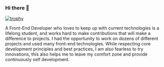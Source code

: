 ### Hi there 👋

[![trophy](https://github-profile-trophy.vercel.app/?username=oktayibis)](https://github.com/ryo-ma/github-profile-trophy)

A Front-End Developer who loves to keep up with current technologies is a lifelong student, and works hard to make contributions that will make a difference to projects. I had the opportunity to work on dozens of different projects and used many front-end technologies. While respecting core development principles and best practices, I am also fearless to try innovations, this also helps me to leave my comfort zone and provide continuously self development.
<!--
**oktayibis/oktayibis** is a ✨ _special_ ✨ repository because its `README.md` (this file) appears on your GitHub profile.

Here are some ideas to get you started:

- 🔭 I’m currently working on ...
- 🌱 I’m currently learning ...
- 👯 I’m looking to collaborate on ...
- 🤔 I’m looking for help with ...
- 💬 Ask me about ...
- 📫 How to reach me: ...
- 😄 Pronouns: ...
- ⚡ Fun fact: ...
-->
